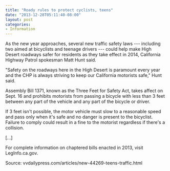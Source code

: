 ```yaml
---
title: "Roady rules to protect cyclists, teens"
date: "2013-12-28T05:11:40-08:00"
layout: post
categories:
- Information
---
```


As the new year approaches, several new traffic safety laws --- including two aimed at bicyclists and teenage drivers --- could help make High Desert roadways safer for residents as they take effect in 2014, California Highway Patrol spokesman Matt Hunt said.  
  
"Safety on the roadways here in the High Desert is paramount every year and the CHP is always striving to keep our California motorists safe," Hunt said.

Assembly Bill 1371, known as the Three Feet for Safety Act, takes affect on Sept. 16 and prohibits motorists from passing a bicycle with less than 3 feet between any part of the vehicle and any part of the bicycle or driver.

If 3 feet isn't possible, the motor vehicle must slow to a reasonable speed and pass only when it's safe and no danger is present to the bicyclist. Failure to comply could result in a fine to the motorist regardless if there's a collision.

\[...\]

For complete information on chaptered bills enacted in 2013, visit LegInfo.ca.gov.

Source: vvdailypress.com/articles/new-44269-teens-traffic.html